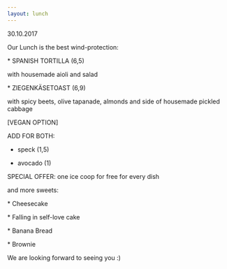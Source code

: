 ```yaml
---
layout: lunch
---
```



30.10.2017

Our Lunch is the best wind-protection:

\* SPANISH TORTILLA (6,5)

with housemade aioli and salad

\* ZIEGENK&Auml;SETOAST (6,9)

with spicy beets, olive tapanade, almonds and side of housemade pickled cabbage

[VEGAN OPTION]

ADD FOR BOTH:

+ speck (1,5)

+ avocado (1)

SPECIAL OFFER: one ice coop for free for every dish

and more sweets:

\* Cheesecake

\* Falling in self-love cake

\* Banana Bread

\* Brownie

We are looking forward to seeing you :)